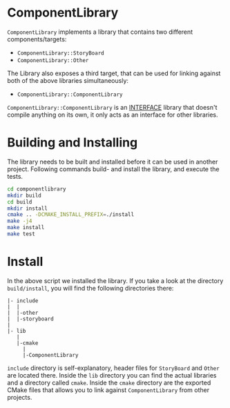 # ComponentLibrary

`ComponentLibrary` implements a library that contains two different components/targets:

* `ComponentLibrary::StoryBoard`
* `ComponentLibrary::Other`

The Library also exposes a third target, that can be used for linking against both of the above
libraries simultaneously:

* `ComponentLibrary::ComponentLibrary`

`ComponentLibrary::ComponentLibrary` is an [INTERFACE](https://cmake.org/cmake/help/latest/command/add_library.html#interface-libraries) library that 
doesn't compile anything on its own, it only acts as an interface for other libraries.

# Building and Installing

The library needs to be built and installed before it can be used in another project. Following commands build- and install the library, and execute the tests.

```bash
cd componentlibrary
mkdir build
cd build
mkdir install
cmake .. -DCMAKE_INSTALL_PREFIX=./install
make -j4
make install
make test
```

# Install

In the above script we installed the library. If you take a look at the directory `build/install`, you will find the
following directories there:

```
|- include
|  |
|  |-other
|  |-storyboard
|
|- lib
   |
   |-cmake
     |
     |-ComponentLibrary
```

`include` directory is self-explanatory, header files for `StoryBoard` and `Other` are located there. Inside the `lib`
directory you can find the actual libraries and a directory called `cmake`. Inside the `cmake` directory are the exported
CMake files that allows you to link against `ComponentLibrary` from other projects.

